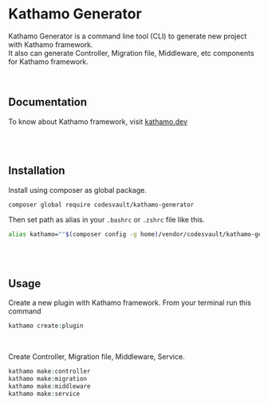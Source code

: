 # Kathamo Generator
Kathamo Generator is a command line tool (CLI) to generate new project with Kathamo framework.
<br>
It also can generate Controller, Migration file, Middleware, etc components for Kathamo framework.

<br>

## Documentation
To know about Kathamo framework, visit [kathamo.dev](https://kathamo.dev)

<br>
<br>

## Installation

Install using composer as global package.
```bash
composer global require codesvault/kathamo-generator
```

Then set path as alias in your `.bashrc` or `.zshrc` file like this.
```bash
alias kathamo=""$(composer config -g home)/vendor/codesvault/kathamo-generator/bin/kathamo""
```

<br>
<br>

## Usage

Create a new plugin with Kathamo framework. From your terminal run this command

```php bash
kathamo create:plugin
```

<br>

Create Controller, Migration file, Middleware, Service.

```php bash
kathamo make:controller
kathamo make:migration
kathamo make:middleware
kathamo make:service
```
